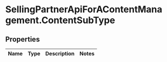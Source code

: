 # SellingPartnerApiForAContentManagement.ContentSubType

## Properties
Name | Type | Description | Notes
------------ | ------------- | ------------- | -------------


